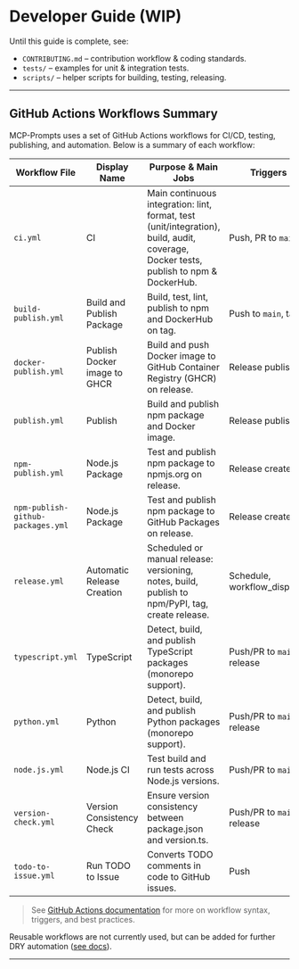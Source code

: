 # Developer Guide (WIP)

Until this guide is complete, see:

* `CONTRIBUTING.md` – contribution workflow & coding standards.
* `tests/` – examples for unit & integration tests.
* `scripts/` – helper scripts for building, testing, releasing. 

---

## GitHub Actions Workflows Summary

MCP-Prompts uses a set of GitHub Actions workflows for CI/CD, testing, publishing, and automation. Below is a summary of each workflow:

| Workflow File | Display Name | Purpose & Main Jobs | Triggers |
|--------------|-------------|---------------------|----------|
| `ci.yml` | CI | Main continuous integration: lint, format, test (unit/integration), build, audit, coverage, Docker tests, publish to npm & DockerHub. | Push, PR to `main` |
| `build-publish.yml` | Build and Publish Package | Build, test, lint, publish to npm and DockerHub on tag. | Push to `main`, tags |
| `docker-publish.yml` | Publish Docker image to GHCR | Build and push Docker image to GitHub Container Registry (GHCR) on release. | Release published |
| `publish.yml` | Publish | Build and publish npm package and Docker image. | Release published |
| `npm-publish.yml` | Node.js Package | Test and publish npm package to npmjs.org on release. | Release created |
| `npm-publish-github-packages.yml` | Node.js Package | Test and publish npm package to GitHub Packages on release. | Release created |
| `release.yml` | Automatic Release Creation | Scheduled or manual release: versioning, notes, build, publish to npm/PyPI, tag, create release. | Schedule, workflow_dispatch |
| `typescript.yml` | TypeScript | Detect, build, and publish TypeScript packages (monorepo support). | Push/PR to `main`, release |
| `python.yml` | Python | Detect, build, and publish Python packages (monorepo support). | Push/PR to `main`, release |
| `node.js.yml` | Node.js CI | Test build and run tests across Node.js versions. | Push/PR to `main` |
| `version-check.yml` | Version Consistency Check | Ensure version consistency between package.json and version.ts. | Push/PR to `main`, release |
| `todo-to-issue.yml` | Run TODO to Issue | Converts TODO comments in code to GitHub issues. | Push |

> See [GitHub Actions documentation](https://docs.github.com/en/actions) for more on workflow syntax, triggers, and best practices.

Reusable workflows are not currently used, but can be added for further DRY automation ([see docs](https://docs.github.com/en/actions/sharing-automations/reusing-workflows)).

--- 